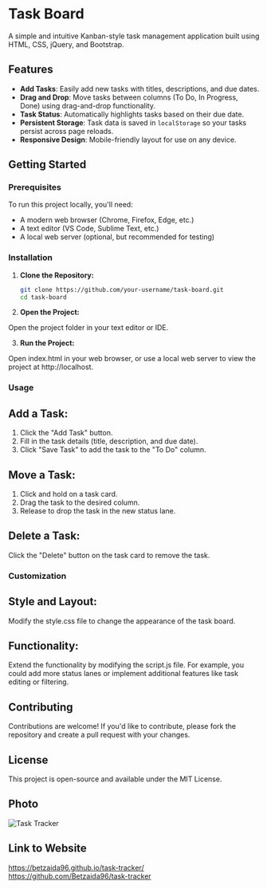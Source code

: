 # Task Board

A simple and intuitive Kanban-style task management application built using HTML, CSS, jQuery, and Bootstrap.

## Features

- **Add Tasks**: Easily add new tasks with titles, descriptions, and due dates.
- **Drag and Drop**: Move tasks between columns (To Do, In Progress, Done) using drag-and-drop functionality.
- **Task Status**: Automatically highlights tasks based on their due date.
- **Persistent Storage**: Task data is saved in `localStorage` so your tasks persist across page reloads.
- **Responsive Design**: Mobile-friendly layout for use on any device.

## Getting Started

### Prerequisites

To run this project locally, you'll need:

- A modern web browser (Chrome, Firefox, Edge, etc.)
- A text editor (VS Code, Sublime Text, etc.)
- A local web server (optional, but recommended for testing)

### Installation

1. **Clone the Repository:**

   ```bash
   git clone https://github.com/your-username/task-board.git
   cd task-board

2. **Open the Project:**

Open the project folder in your text editor or IDE.

3. **Run the Project:**

Open index.html in your web browser, or use a local web server to view the project at http://localhost.

### Usage
## Add a Task:

1. Click the "Add Task" button.
2. Fill in the task details (title, description, and due date).
3. Click "Save Task" to add the task to the "To Do" column.

## Move a Task:

1. Click and hold on a task card.
2. Drag the task to the desired column.
3. Release to drop the task in the new status lane.

## Delete a Task:

Click the "Delete" button on the task card to remove the task.

### Customization
## Style and Layout:

Modify the style.css file to change the appearance of the task board.

## Functionality:

Extend the functionality by modifying the script.js file. For example, you could add more status lanes or implement additional features like task editing or filtering.

## Contributing
Contributions are welcome! If you'd like to contribute, please fork the repository and create a pull request with your changes.

## License
This project is open-source and available under the MIT License.

## Photo

![Task Tracker](assets/Photos/task-tracker.jpg)

## Link to Website
https://betzaida96.github.io/task-tracker/
https://github.com/Betzaida96/task-tracker
